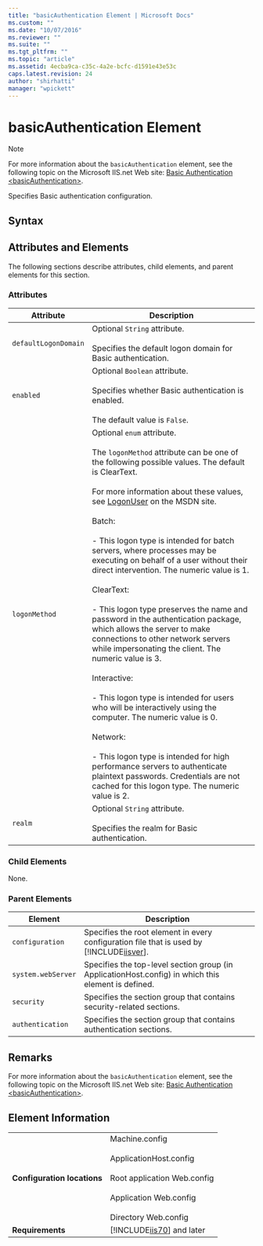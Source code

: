 ```yaml
---
title: "basicAuthentication Element | Microsoft Docs"
ms.custom: ""
ms.date: "10/07/2016"
ms.reviewer: ""
ms.suite: ""
ms.tgt_pltfrm: ""
ms.topic: "article"
ms.assetid: 4ecba9ca-c35c-4a2e-bcfc-d1591e43e53c
caps.latest.revision: 24
author: "shirhatti"
manager: "wpickett"
---
```

# basicAuthentication Element
> [!NOTE]
>  For more information about the `basicAuthentication` element, see the following topic on the Microsoft IIS.net Web site: [Basic Authentication \<basicAuthentication>](http://www.iis.net/ConfigReference/system.webServer/security/authentication/basicAuthentication).  
  
 Specifies Basic authentication configuration.  
  
## Syntax  
  
## Attributes and Elements  
 The following sections describe attributes, child elements, and parent elements for this section.  
  
### Attributes  
  
|Attribute|Description|  
|---------------|-----------------|  
|`defaultLogonDomain`|Optional `String` attribute.<br /><br /> Specifies the default logon domain for Basic authentication.|  
|`enabled`|Optional `Boolean` attribute.<br /><br /> Specifies whether Basic authentication is enabled.<br /><br /> The default value is `False`.|  
|`logonMethod`|Optional `enum` attribute.<br /><br /> The `logonMethod` attribute can be one of the following possible values. The default is ClearText.<br /><br /> For more information about these values, see [LogonUser](http://msdn2.microsoft.com/en-us/library/aa378184.aspx) on the MSDN site.<br /><br /> Batch:<br /><br /> - This logon type is intended for batch servers, where processes may be executing on behalf of a user without their direct intervention. The numeric value is 1.<br /><br /> ClearText:<br /><br /> - This logon type preserves the name and password in the authentication package, which allows the server to make connections to other network servers while impersonating the client. The numeric value is 3.<br /><br /> Interactive:<br /><br /> - This logon type is intended for users who will be interactively using the computer. The numeric value is 0.<br /><br /> Network:<br /><br /> - This logon type is intended for high performance servers to authenticate plaintext passwords. Credentials are not cached for this logon type. The numeric value is 2.|  
|`realm`|Optional `String` attribute.<br /><br /> Specifies the realm for Basic authentication.|  
  
### Child Elements  
 None.  
  
### Parent Elements  
  
|Element|Description|  
|-------------|-----------------|  
|`configuration`|Specifies the root element in every configuration file that is used by [!INCLUDE[iisver](../../reference/admin/includes/iisver-md.md)].|  
|`system.webServer`|Specifies the top-level section group (in ApplicationHost.config) in which this element is defined.|  
|`security`|Specifies the section group that contains security-related sections.|  
|`authentication`|Specifies the section group that contains authentication sections.|  
  
## Remarks  
 For more information about the `basicAuthentication` element, see the following topic on the Microsoft IIS.net Web site: [Basic Authentication \<basicAuthentication>](http://www.iis.net/ConfigReference/system.webServer/security/authentication/basicAuthentication).  
  
## Element Information  
  
|||  
|-|-|  
|**Configuration locations**|Machine.config<br /><br /> ApplicationHost.config<br /><br /> Root application Web.config<br /><br /> Application Web.config<br /><br /> Directory Web.config|  
|**Requirements**|[!INCLUDE[iis70](../../reference/admin/includes/iis70-md.md)] and later|